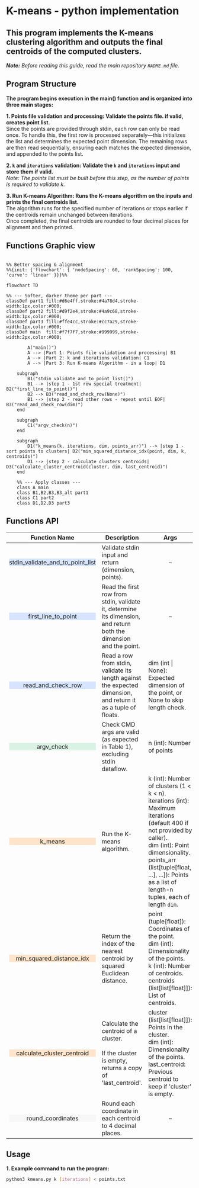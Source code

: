 # K-means - python implementation

## This program implements the K-means clustering algorithm and outputs the final centroids of the computed clusters.

***Note:** Before reading this guide, read the main repository `RADME.md` file.*

## Program Structure
**The program begins execution in the main() function and is organized into three main stages:** 

**1. Points file validation and processing: Validate the points file. if valid, creates point list.**  
Since the points are provided through stdin, each row can only be read once. To handle this, the first row is processed separately—this initializes the list and determines the expected point dimension. The remaining rows are then read sequentially, ensuring each matches the expected dimension, and appended to the points list.

**2. `k` and `iterations` validation: Validate the `k` and `iterations` input and store them if valid.**  
*Note: The points list must be built before this step, as the number of points is required to validate k.*

**3. Run K-means Algorithm: Runs the K-means algorithm on the inputs and prints the final centroids list.**  
The algorithm runs for the specified number of iterations or stops earlier if the centroids remain unchanged between iterations.  
Once completed, the final centroids are rounded to four decimal places for alignment and then printed.

## Functions Graphic view

```mermaid

%% Better spacing & alignment
%%{init: {'flowchart': { 'nodeSpacing': 60, 'rankSpacing': 100, 'curve': 'linear' }}}%%

flowchart TD

%% --- Softer, darker theme per part ---
classDef part1 fill:#d6e4ff,stroke:#4a78d4,stroke-width:1px,color:#000;
classDef part2 fill:#d9f2e4,stroke:#4a9c68,stroke-width:1px,color:#000;
classDef part3 fill:#ffe4cc,stroke:#cc7a29,stroke-width:1px,color:#000;
classDef main  fill:#f7f7f7,stroke:#999999,stroke-width:2px,color:#000;

        A("main()")
        A --> |Part 1: Points file validation and processing| B1
        A --> |Part 2: k and iterations validation| C1
        A --> |Part 3: Run K-means Algorithm - in a loop| D1
 
    subgraph  
        B1("stdin_validate_and_to_point_list()")
        B1 --> |step 1 - 1st row special treatment| B2("first_line_to_point()")
        B2 --> B3("read_and_check_row(None)")
        B1 --> |step 2 - read other rows - repeat until EOF| B3("read_and_check_row(dim)")
    end

    subgraph  
        C1("argv_check(n)")
    end

    subgraph  
        D1("k_means(k, iterations, dim, points_arr)") --> |step 1 - sort points to clusters| D2("min_squared_distance_idx(point, dim, k, centroids)")
        D1 --> |step 2 - calculate clusters centroids| D3("calculate_cluster_centroid(cluster, dim, last_centroid)")
    end

    %% --- Apply classes ---
    class A main
    class B1,B2,B3,B3_alt part1
    class C1 part2
    class D1,D2,D3 part3

```
## Functions API

| <div align="center">Function Name</div> | Description | Args | Returns | Raises |
|---|---|---|---|---|
| <div align="center" style="background-color:#d6e4ff;">stdin_validate_and_to_point_list</div> | Validate stdin input and return (dimension, points). | <div align="center">–</div> | tuple[int, tuple[tuple[float]]]: Dimension of the points and a tuple of all points. | ValueError: If inputs are invalid. |
| <div align="center" style="background-color:#d6e4ff;">first_line_to_point</div> | Read the first row from stdin, validate it, determine its dimension, and return both the dimension and the point. | <div align="center">–</div> | tuple[int, tuple[float]] \| None: Dimension of the point and the point as a tuple of floats or None if line empty. | <div align="center">–</div> |
| <div align="center" style="background-color:#d6e4ff;">read_and_check_row</div> | Read a row from stdin, validate its length against the expected dimension, and return it as a tuple of floats. | dim (int \| None): Expected dimension of the point, or None to skip length check. | tuple[float] \| None: Point as a tuple of floats or None if row empty. | ValueError: If inputs are invalid. |
| <div align="center" style="background-color:#d9f2e4;">argv_check</div> | Check CMD args are valid (as expected in Table 1), excluding stdin dataflow. | n (int): Number of points | tuple[int, int]: (k, iterations) | ValueError: If inputs are invalid. |
| <div align="center" style="background-color:#ffe4cc;">k_means</div> | Run the K-means algorithm. | k (int): Number of clusters (1 < k < n).<br>iterations (int): Maximum iterations (default 400 if not provided by caller).<br>dim (int): Point dimensionality.<br>points_arr (list[tuple[float, ...], ...]): Points as a list of length-n tuples, each of length `dim`. | list[list[float]]: The k centroids (each length `dim`), rounded to 4 decimals. | ValueError: If inputs are invalid. |
| <div align="center" style="background-color:#ffe4cc;">min_squared_distance_idx</div> | Return the index of the nearest centroid by squared Euclidean distance. | point (tuple[float]): Coordinates of the point.<br>dim (int): Dimensionality of the points.<br>k (int): Number of centroids.<br>centroids (list[list[float]]): List of centroids. | int: Index (0-based) of the centroid closest to 'point'. | <div align="center">–</div> |
| <div align="center" style="background-color:#ffe4cc;">calculate_cluster_centroid</div> | Calculate the centroid of a cluster.<br><br>If the cluster is empty, returns a copy of 'last_centroid'. | cluster (list[list[float]]): Points in the cluster.<br>dim (int): Dimensionality of the points.<br>last_centroid: Previous centroid to keep if 'cluster' is empty. | list[float]: The centroid coordinates. | <div align="center">–</div> |
| <div align="center" style="background-color:#f7f7f7;">round_coordinates</div> | Round each coordinate in each centroid to 4 decimal places. | <div align="center">–</div> | <div align="center">–</div> | <div align="center">–</div> |

## Usage

**1. Example command to run the program:**
```bash
python3 kmeans.py k [iterations] < points.txt
```

